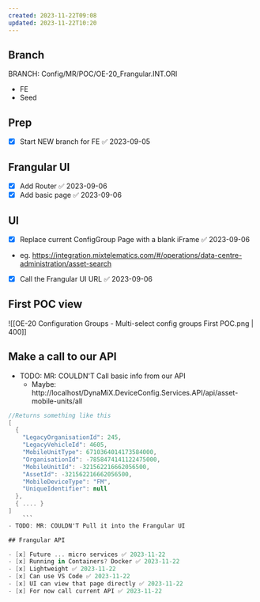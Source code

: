 ```yaml
---
created: 2023-11-22T09:08
updated: 2023-11-22T10:20
---
```

## Branch

BRANCH: Config/MR/POC/OE-20_Frangular.INT.ORI
- FE
- Seed

## Prep

- [x] Start NEW branch for FE ✅ 2023-09-05

## Frangular UI

- [x] Add Router ✅ 2023-09-06
- [x] Add basic page ✅ 2023-09-06

## UI

- [x] Replace current ConfigGroup Page with a blank iFrame ✅ 2023-09-06
- eg. https://integration.mixtelematics.com/#/operations/data-centre-administration/asset-search
- [x] Call the Frangular UI URL ✅ 2023-09-06

## First POC view

![[OE-20 Configuration Groups - Multi-select config groups First POC.png | 400]]


## Make a call to our API

- TODO: MR: COULDN'T Call basic info from our API
	- Maybe: http://localhost/DynaMiX.DeviceConfig.Services.API/api/asset-mobile-units/all
```c#
//Returns something like this
[
  {
    "LegacyOrganisationId": 245,
    "LegacyVehicleId": 4605,
    "MobileUnitType": 6710364014173584000,
    "OrganisationId": -7858474141122475000,
    "MobileUnitId": -321562216662056500,
    "AssetId": -321562216662056500,
    "MobileDeviceType": "FM",
    "UniqueIdentifier": null
  }, 
  { .... }
]
	```
- TODO: MR: COULDN'T Pull it into the Frangular UI

## Frangular API

- [x] Future ... micro services ✅ 2023-11-22
- [x] Running in Containers? Docker ✅ 2023-11-22
- [x] Lightweight ✅ 2023-11-22
- [x] Can use VS Code ✅ 2023-11-22
- [x] UI can view that page directly ✅ 2023-11-22
- [x] For now call current API ✅ 2023-11-22



